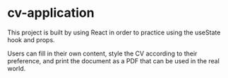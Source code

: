 # cv-application

This project is built by using React in order to practice using the useState hook and props.

Users can fill in their own content, style the CV according to their preference, and print the document as a PDF that can be used in the real world.
